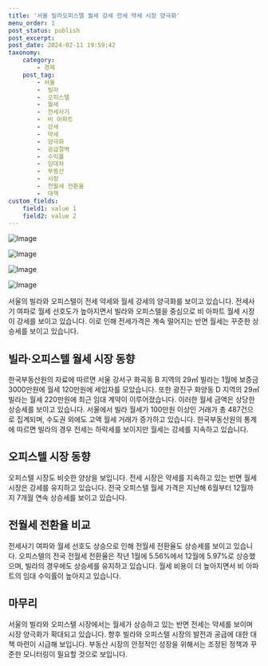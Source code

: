 ```yaml
---
title: '서울 빌라오피스텔 월세 강세 전세 약세 시장 양극화'
menu_order: 1
post_status: publish
post_excerpt: 
post_date: 2024-02-11 19:59:42
taxonomy:
    category:
        - 경제
    post_tag:
        - 서울
        -  빌라
        -  오피스텔
        -  월세
        -  전세사기
        -  비 아파트
        -  강세
        -  약세
        -  양극화
        -  공급절벽
        -  수익률
        -  임대차
        -  부동산
        -  시장
        -  전월세 전환율
        -  대책
custom_fields:
    field1: value 1
    field2: value 2
---
```


![Image](https://imgnews.pstatic.net/image/014/2024/02/10/0005140795_001_20240210162803080.jpg?type=w647)

![Image](https://imgnews.pstatic.net/image/014/2024/02/10/0005140795_002_20240210162803118.jpg?type=w647)

![Image](https://imgnews.pstatic.net/image/014/2024/02/10/0005140795_003_20240210162803157.jpg?type=w647)

![Image](https://imgnews.pstatic.net/image/014/2024/02/10/0005140795_004_20240210162803182.jpg?type=w647)

서울의 빌라와 오피스텔이 전세 약세와 월세 강세의 양극화를 보이고 있습니다. 전세사기 여파로 월세 선호도가 높아지면서 빌라와 오피스텔을 중심으로 비 아파트 월세 시장이 강세를 보이고 있습니다. 이로 인해 전세가격은 계속 떨어지는 반면 월세는 꾸준한 상승세를 보이고 있습니다. 
## 빌라·오피스텔 월세 시장 동향
한국부동산원의 자료에 따르면 서울 강서구 화곡동 B 지역의 29㎡ 빌라는 1월에 보증금 3000만원에 월세 120만원에 세입자를 모았습니다. 또한 광진구 화양동 D 지역의 29㎡ 빌라는 월세 220만원에 최근 임대 계약이 이루어졌습니다. 이러한 월세 금액은 상당한 상승세를 보이고 있습니다.
서울에서 빌라 월세가 100만원 이상인 거래가 총 487건으로 집계되며, 수도권 외에도 고액 월세 거래가 증가하고 있습니다. 한국부동산원의 통계에 따르면 빌라의 경우 전세는 하락세를 보이지만 월세는 강세를 지속하고 있습니다.
## 오피스텔 시장 동향
오피스텔 시장도 비슷한 양상을 보입니다. 전세 시장은 약세를 지속하고 있는 반면 월세 시장은 강세를 유지하고 있습니다. 전국 오피스텔 월세 가격은 지난해 6월부터 12월까지 7개월 연속 상승세를 보이고 있습니다.
## 전월세 전환율 비교
전세사기 여파와 월세 선호도 상승으로 인해 전월세 전환율도 상승세를 보이고 있습니다. 오피스텔의 전국 전월세 전환율은 작년 1월에 5.56%에서 12월에 5.97%로 상승했으며, 빌라의 경우에도 상승세를 유지하고 있습니다. 월세 비용이 더 높아지면서 비 아파트의 임대 수익률이 높아지고 있습니다.
## 마무리
서울의 빌라와 오피스텔 시장에서는 월세가 상승하고 있는 반면 전세는 약세를 보이며 시장 양극화가 확대되고 있습니다. 향후 빌라와 오피스텔 시장의 발전과 공급에 대한 대책 마련이 시급해 보입니다. 부동산 시장의 안정적인 성장을 위해서는 조정된 정책과 꾸준한 모니터링이 필요할 것으로 보입니다.
